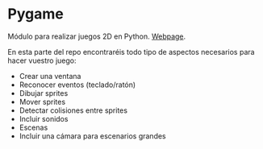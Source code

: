 # Pygame

Módulo para realizar juegos 2D en Python. [Webpage](https://www.pygame.org/news).

En esta parte del repo encontraréis todo tipo de
aspectos necesarios para hacer vuestro juego:
* Crear una ventana
* Reconocer eventos (teclado/ratón)
* Dibujar sprites
* Mover sprites
* Detectar colisiones entre sprites
* Incluir sonidos
* Escenas
* Incluir una cámara para escenarios grandes

